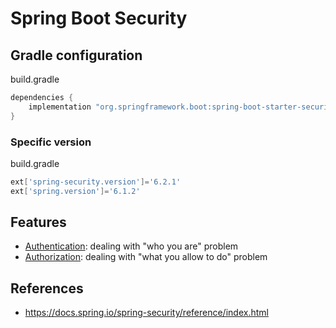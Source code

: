 # Spring Boot Security

## Gradle configuration

build.gradle
```groovy
dependencies {
	implementation "org.springframework.boot:spring-boot-starter-security"
}
```

### Specific version

build.gradle
```groovy
ext['spring-security.version']='6.2.1'
ext['spring.version']='6.1.2'
```

## Features

- [Authentication](document/features/authentication.md): dealing with "who you are" problem
- [Authorization](document/features/authorization.md): dealing with "what you allow to do" problem

## References

- https://docs.spring.io/spring-security/reference/index.html